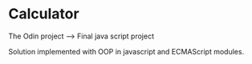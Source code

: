 # Calculator

The Odin project --> Final java script project

Solution implemented with OOP in javascript and ECMAScript modules.
